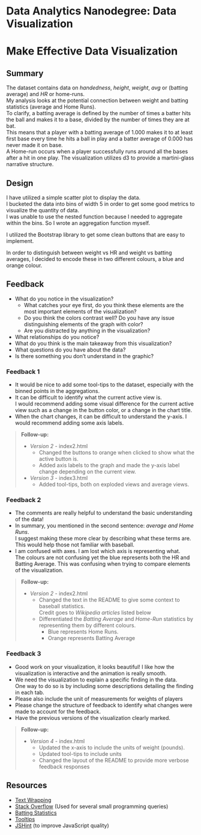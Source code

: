 # Data Analytics Nanodegree: Data Visualization
# Make Effective Data Visualization
## Summary
The dataset contains data on *handedness*, *height*, *weight*, 
*avg* or (batting average) and *HR* or home-runs.  
My analysis looks at the potential connection between weight 
and batting statistics (average and Home Runs).  
To clarify, a batting average is defined by the number of 
times a batter hits the ball and makes it to a base, divided by the number
of times they are at bat.  
This means that a player with a batting average of 1.000 makes it to at least
first base every time he hits a ball in play and a batter average of 0.000 has
never made it on base.  
A Home-run occurs when a player successfully runs around all the bases after a
hit in one play.
The visualization utilizes d3 to provide a martini-glass narrative structure.

## Design
I have utilized a simple scatter plot to display the data.  
I bucketed the data into bins of width 5 in order to get 
some good metrics to visualize the quantity of data.  
I was unable to use the nested function because I 
needed to aggregate within the bins.
So I wrote an aggregation function myself.

I utilized the Bootstrap library to get some clean 
buttons that are easy to implement.

In order to distinguish between weight vs HR and weight vs batting averages, 
I decided to encode these in two different colours, a blue and orange colour.

## Feedback

* What do you notice in the visualization?
  * What catches your eye first, do you think these elements are the most
    important elements of the visualization?
  * Do you think the colors contrast well? 
    Do you have any issue distinguishing elements of the graph with color?
  * Are you distracted by anything in the visualization?
* What relationships do you notice?
* What do you think is the main takeaway from this visualization?
* What questions do you have about the data?
* Is there something you don’t understand in the graphic?

### Feedback 1
* It would be nice to add some tool-tips to the dataset, 
  especially with the binned points in the aggregations.  
* It can be difficult to identify what the current active view is.  
  I would recommend adding some visual difference for the 
  current active view such as a change in the button color,
  or a change in the chart title.  
* When the chart changes, it can be difficult to understand the y-axis. 
  I would recommend adding some axis labels.

> **Follow-up:**
> * *Version 2* - index2.html
>   * Changed the buttons to orange when clicked to show what
>     the active button is.
>   * Added axis labels to the graph and made the y-axis label change
>     depending on the current view.
> * *Version 3* - index3.html
>   * Added tool-tips, both on exploded views and average views.

  
### Feedback 2
* The comments are really helpful to understand the 
  basic understanding of the data!  
* In summary, you mentioned in the second sentence: *average and Home Runs*.  
  I suggest making these more clear by describing what these terms are. 
  This would help those not familiar with baseball.  
* I am confused with axes. I am lost which axis is representing what.  
  The colours are not confusing yet the blue represents both the HR 
  and Batting Average. This was confusing when trying to compare 
  elements of the visualization.

> **Follow-up:**
> 
> * *Version 2* - index2.html
>   * Changed the text in the README to give some 
>     context to baseball statistics.  
>     Credit goes to *Wikipedia articles* listed below
>   * Differentiated the *Batting Average* and *Home-Run* statistics by
>     representing them by different colours.  
>     * Blue represents Home Runs.  
>     * Orange represents Batting Average 
  
### Feedback 3
* Good work on your visualization, it looks beautiful! 
  I like how the visualization is interactive and the 
  animation is really smooth.
* We need the visualization to explain a specific finding in the data.   
  One way to do so is by including some descriptions 
  detailing the finding in each tab.
* Please also include the unit of measurements for weights of players
* Please change the structure of feedback to identify what changes were made 
  to account for the feedback.
* Have the previous versions of the visualization clearly marked.

> **Follow-up:**
> * *Version 4* - index.html
>   * Updated the x-axis to include the units of weight (pounds).
>   * Updated tool-tips to include units
>   * Changed the layout of the README to provide more 
      verbose feedback responses


## Resources
* [Text Wrapping](https://bl.ocks.org/mbostock/7555321)
* [Stack Overflow](https://stackoverflow.com/) (Used for several
  small programming queries)
* [Batting Statistics](
  https://en.wikipedia.org/wiki/Baseball_statistics#Batting_statistics)
* [Tooltips](http://bl.ocks.org/d3noob/a22c42db65eb00d4e369)
* [JSHint](https://jshint.com/) (to improve JavaScript quality)